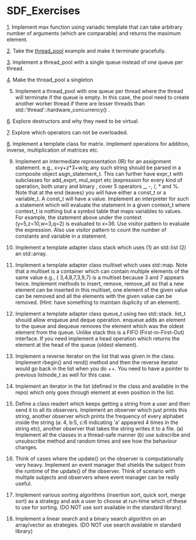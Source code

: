 # SDF_Exercises

[1](https://github.com/Geetha495/SDF_Exercises/tree/main/Ex1).    Implement max function using variadic template that can take arbitrary number of arguments (which are comparable) and returns the maximum element.

[2](https://github.com/Geetha495/SDF_Exercises/tree/main/Ex2). Take the [thread_pool](https://github.com/sbjoshi/sanganak-examples/tree/main/cs1023-2021-cpp-examples/thread_pool) example and make it terminate gracefully.

[3](https://github.com/Geetha495/SDF_Exercises/tree/main/Ex3). Implement a thread_pool with a single queue instead of one queue per thread.

[4](https://github.com/Geetha495/SDF_Exercises/tree/main/Ex4). Make the thread_pool a singleton

5. Implement a thread_pool with one queue per thread where the thread will terminate if the queue is empty. In this case, the pool need to create another worker thread if there are lesser threads than std::'thread'::hardware_concurrency() .

[6](https://github.com/Geetha495/SDF_Exercises/tree/main/Ex6). Explore destructors and why they need to be virtual.

[7](https://github.com/Geetha495/SDF_Exercises/tree/main/Ex7). Explore which operators can not be overloaded.

[8](https://github.com/Geetha495/SDF_Exercises/tree/main/Ex8). Implement a template class for matrix. Implement operations for addition, inverse, multiplication of matrices etc.

9. Implement an intermediate representation (IR) for an assignment statement. e.g., x=y+z*3+w/q; any such string should be parsed in a composite object asgn_statement_t. This can further have expr_t with subclasses for add_exprt, mul_exprt etc (expression for every kind of operation, both unary and binary , cover 5 operators _, -, /, * and %. Note that at the end (leaves) you will have either a const_t or a variable_t. A const_t will have a value. Implement an interpreter for such a statement which will evaluate the statement in a given context_t where context_t is nothing but a symbol table that maps variables to values. For example, the statement above under the context (y=5,z=10,w=3,q=2) is evaluated to x=36. Use visitor pattern to evaluate the expression. Also use visitor pattern to count the number of constants and variable in a statement.

10. Implement a template adapter class stack which uses (1) an std::list (2) an std::array.

11. Implement a template adapter class multiset which uses std::map. Note that a multiset is a container which can contain multiple elements of the same value e.g., { 3,4,8,7,3,9,7} is a multiset because 3 and 7 appears twice. Implement methods to insert, remove, remove_all so that a new element can be inserted in this multiset, one element of the given value can be removed and all the elements with the given value can be removed. (Hint: have something to maintain duplicity of an element).

12. Implement a template adapter class queue_t using two std::stack. list_t should allow enqueue and deque operation. enqueue adds an element to the queue and dequeue removes the element which was the oldest element from the queue. Unlike stack this is a FIFO (First-in-First-Out) interface. If you need implement a head operation which returns the element at the head of the queue (oldest element).

13. Implement a reverse iterator on the list that was given in the class. Implement rbegin() and rend() method and then the reverse iterator would go back in the list when you do ++. You need to have a pointer to previous listnode_t as well for this case.

14. Implement an iterator in the list (defined in the class and available in the repo) which only goes through element at even position in the list.

15. Define a class readert which keeps getting a string from a user and then send it to all its observers. Implement an observer which just prints this string, another observer which prints the frequency of every alphabet inside the string (a: 4, b:5, c:6 indicating 'a' appeared 4 times in the string etc), another observer that takes the string writes it to a file. (a) Implement all the classes in a thread-safe manner (b) use subscribe and unsubscribe method and random times and see how the behaviour changes.

16. Think of cases where the update() on the observer is computationally very heavy. Implement an event manager that shields the subject from the runtime of the update() of the observer. Think of scenario with multiple subjects and observers where event manager can be really useful.

17. Implement various sorting algorithms (insertion sort, quick sort, merge sort) as a strategy and ask a user to choose at run-time which of these to use for sorting. (DO NOT use sort available in the standard library)

18. Implement a linear search and a binary search algorithm on an array/vector as strategies. (DO NOT use search available in standard library)
